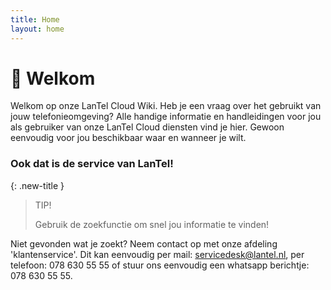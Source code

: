 ```yaml
---
title: Home
layout: home
---
```


# :wave: Welkom

Welkom op onze LanTel Cloud Wiki. Heb je een vraag over het gebruikt van jouw telefonieomgeving? Alle handige informatie en handleidingen voor jou als gebruiker van onze LanTel Cloud diensten vind je hier. Gewoon eenvoudig voor jou beschikbaar waar en wanneer je wilt. 
### Ook dat is de service van LanTel!

 

{: .new-title }
> TIP!
> 
> Gebruik de zoekfunctie om snel jou informatie te vinden!




Niet gevonden wat je zoekt? Neem contact op met onze afdeling 'klantenservice'. Dit kan eenvoudig per mail: servicedesk@lantel.nl, per telefoon: 078 630 55 55 of stuur ons eenvoudig een whatsapp berichtje: 078 630 55 55.